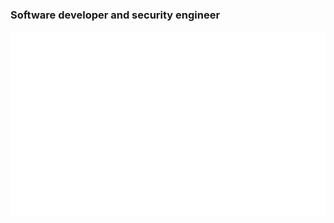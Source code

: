 ### Software developer and security engineer

![Stats Overview](https://github.com/codders/github-stats/blob/master/generated/overview.svg)
